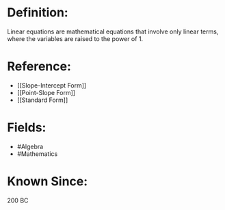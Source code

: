 

# Definition:
Linear equations are mathematical equations that involve only linear terms, where the variables are raised to the power of 1.

# Reference:
- [[Slope-Intercept Form]]
- [[Point-Slope Form]]
- [[Standard Form]]

# Fields: 
- #Algebra
- #Mathematics

# Known Since:
200 BC

